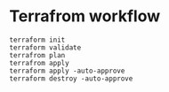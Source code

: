 


# Terrafrom workflow

```
terraform init
terraform validate
terrafrom plan
terrafrom apply
terraform apply -auto-approve
terraform destroy -auto-approve
```